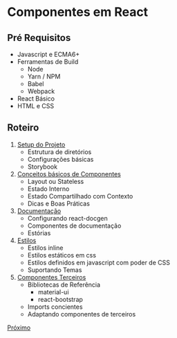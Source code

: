 # Componentes em React

## Pré Requisitos

* Javascript e ECMA6+
* Ferramentas de Build
    * Node
    * Yarn / NPM
    * Babel
    * Webpack
* React Básico
* HTML e CSS

## Roteiro

1. [Setup do Projeto](ETAPA1.md)
    * Estrutura de diretórios
    * Configurações básicas
    * Storybook
1. [Conceitos básicos de Componentes](ETAPA2.md)
    * Layout ou Stateless
    * Estado Interno
    * Estado Compartilhado com Contexto
    * Dicas e Boas Práticas
1. [Documentação](ETAPA3.md)
    * Configurando react-docgen
    * Componentes de documentação
    * Estórias
1. [Estilos](ETAPA4.md)
    * Estilos inline
    * Estilos estáticos em css
    * Estilos definidos em javascript com poder de CSS
    * Suportando Temas
1. [Componentes Terceiros](ETAPA5.md)
    * Bibliotecas de Referência
        * material-ui
        * react-bootstrap
    * Imports concientes
    * Adaptando componentes de terceiros

[Próximo](ETAPA1.md)